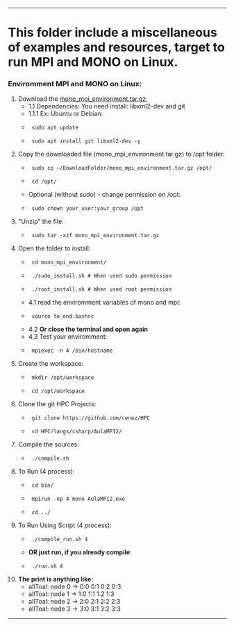 ----

# This folder include a miscellaneous of examples and resources, target to run **MPI** and **MONO** on Linux.
### Enviromment MPI and MONO on Linux:
1. Download the [mono_mpi_environment.tar.gz](https://drive.google.com/file/d/1juuCPMtXjgo2edPJn9GzRNpVGQQRMaVW/view?usp=sharing);
     - 1.1 Dependencies: You need install: libxml2-dev and git
     - 1.1.1 Ex: Ubuntu or Debian: 
     *      sudo apt update
     *      sudo apt install git libxml2-dev -y
2. Copy the downloaded file (mono_mpi_environment.tar.gz) to /opt folder:
     *      sudo cp ~/DownloadFolder/mono_mpi_environment.tar.gz /opt/
     *      cd /opt/
     * Optional (without sudo) - change permission on /opt:
     *      sudo chown your_user:your_group /opt
3. "Unzip" the file:
     *      sudo tar -xzf mono_mpi_environment.tar.gz
4. Open the folder to install:
     *      cd mono_mpi_environment/
     *      ./sudo_install.sh # When used sudo permission
     *      ./root_install.sh # When used root permission
     - 4.1 read the enviromment variables of mono and mpi:
     *      source to_end.bashrc
     - 4.2 **Or close the terminal and open again**
     - 4.3 Test your enviromment:
     *      mpiexec -n 4 /bin/hostname
5. Create the workspace:
     *      mkdir /opt/workspace
     *      cd /opt/workspace
6. Clone the git HPC Projects:
     *      git clone https://github.com/cenez/HPC
     *      cd HPC/langs/csharp/AulaMPI2/
7. Compile the sources:
     *      ./compile.sh
8. To Run (4 process):
     *      cd bin/
     *      mpirun -np 4 mono AulaMPI2.exe
     *      cd ../
9. To Run Using Script (4 process):
     *      ./compile_run.sh 4
     - **OR just run, if you already compile:**
     *      ./run.sh 4

10. **The print is anything like:**
     * allToal: node 0 -> 0:0 0:1 0:2 0:3
     * allToal: node 1 -> 1:0 1:1 1:2 1:3
     * allToal: node 2 -> 2:0 2:1 2:2 2:3
     * allToal: node 3 -> 3:0 3:1 3:2 3:3

----
